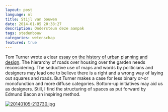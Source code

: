 ```yaml
---
layout: post
language: nl
title: Stijl van bouwen
date: 2014-01-05 20:38:27
description: Ondersteun deze aanpak
tags: stedenbouw
categories: wetenschap
featured: true
---
```


Tom Turner wrote a clear <a href="https://www.gardenvisit.com/history_theory/library_online_ebooks/architecture_city_as_landscape">essay on the history of urban planning and design</a>. The hierarchy of roads over housing over the garden needs reconsidering.
The seductive use of maps and words by politicians and designers may lead one to believe there is a right and a wrong way of laying out squares and roads. But Turner makes a case for less binary or-or monofunction and more diffuse categories.
Bottom-up initiatives may aid us as designers. Still, I find the structuring of spaces as put forward by Edmund Bacon an inspiring method.

<a href="http://www.ebroerse.nl/blog/wp-content/uploads/2014/01/20140105-213730.jpg"><img src="http://www.ebroerse.nl/blog/wp-content/uploads/2014/01/20140105-213730.jpg" alt="20140105-213730.jpg" class="alignnone size-full"></a>